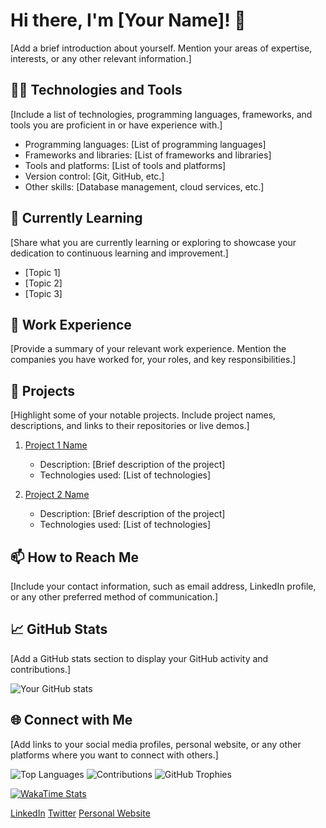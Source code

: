 # Hi there, I'm [Your Name]! 👋

[Add a brief introduction about yourself. Mention your areas of expertise, interests, or any other relevant information.]

## 🧑‍💻 Technologies and Tools

[Include a list of technologies, programming languages, frameworks, and tools you are proficient in or have experience with.]

- Programming languages: [List of programming languages]
- Frameworks and libraries: [List of frameworks and libraries]
- Tools and platforms: [List of tools and platforms]
- Version control: [Git, GitHub, etc.]
- Other skills: [Database management, cloud services, etc.]

## 🌱 Currently Learning

[Share what you are currently learning or exploring to showcase your dedication to continuous learning and improvement.]

- [Topic 1]
- [Topic 2]
- [Topic 3]

## 💼 Work Experience

[Provide a summary of your relevant work experience. Mention the companies you have worked for, your roles, and key responsibilities.]

## 🚀 Projects

[Highlight some of your notable projects. Include project names, descriptions, and links to their repositories or live demos.]

1. [Project 1 Name](link)
   - Description: [Brief description of the project]
   - Technologies used: [List of technologies]

2. [Project 2 Name](link)
   - Description: [Brief description of the project]
   - Technologies used: [List of technologies]

## 📫 How to Reach Me

[Include your contact information, such as email address, LinkedIn profile, or any other preferred method of communication.]

## 📈 GitHub Stats

[Add a GitHub stats section to display your GitHub activity and contributions.]

![Your GitHub stats](https://github-readme-stats.vercel.app/api?username=your-username&show_icons=true&theme=dark)

## 🌐 Connect with Me

[Add links to your social media profiles, personal website, or any other platforms where you want to connect with others.]

![Top Languages](https://github-readme-stats.vercel.app/api/top-langs/?username=your-username&layout=compact&hide=html)
![Contributions](https://github-readme-streak-stats.herokuapp.com/?user=your-username)
![GitHub Trophies](https://github-profile-trophy.vercel.app/?username=your-username)
<!-- WakaTime Stats -->
<!-- Replace `your-username` with your GitHub username -->
[![WakaTime Stats](https://github-readme-stats.vercel.app/api/wakatime?username=your-username)](https://wakatime.com/@your-username)


[LinkedIn](https://www.linkedin.com/in/your-profile)
[Twitter](https://twitter.com/your-handle)
[Personal Website](https://www.yourwebsite.com)

